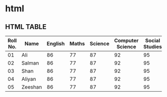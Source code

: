 # html
<!DOCTYPE html>
<html>
  <head>
    <title>MARKS SHEET USING HTML TABLES</title>
    <meta charset="UTF-8">
    <meta name="viewport" content="width=device-width, initial-scale=1">
    <meta name="Keywords" content="html, css, html tables, table">
    <meta name="Description" content="html table">
    <!-- add icon -->
    <link rel="icon" href="/favicon.ico" type="image/x-icon">
        <link href='http://fonts.googleapis.com/css?family=Lato:400,700' rel='stylesheet' type='text/css'>

  </head>
  <body>
    <div class="container">
      <h2>HTML TABLE</h2>
      <table>
        <thead>
          <tr>
            <th>Roll No.</th>
            <th>Name</th>
            <th>English</th>
            <th>Maths</th>
            <th>Science</th>
            <th>Computer Science</th>
            <th>Social Studies</th>
          <tr>  
        </thead>
        <tbody>
          <tr>
            <td>01</td>
            <td>Ali</td>
            <td>86</td>
            <td>77</td>
            <td>87</td>
            <td>92</td>
            <td>95</td>
          </tr>
          <tr>
            <td>02</td>
            <td>Salman</td>
            <td>86</td>
            <td>77</td>
            <td>87</td>
            <td>92</td>
            <td>95</td>
          </tr>
          <tr>
            <td>03</td>
            <td>Shan</td>
            <td>86</td>
            <td>77</td>
            <td>87</td>
            <td>92</td>
            <td>95</td>
          </tr>
          <tr>
            <td>04</td>
            <td>Aliyan</td>
            <td>86</td>
            <td>77</td>
            <td>87</td>
            <td>92</td>
            <td>95</td>
          </tr>
          <tr>
            <td>05</td>
            <td>Zeeshan</td>
            <td>86</td>
            <td>77</td>
            <td>87</td>
            <td>92</td>
            <td>95</td>
          </tr>
        </tbody>
        <!-- footer 
        <tfoot>
          <tr>
            <td colspan=3>Maximum Marks: </td>
            <td colspan=3>Marks Obtained: </td>
            <td colspan=2>Grade: </td>
          </tr>
        </tfoot> footer ends-->
      </table>
    </div>
  </body>
</html>
